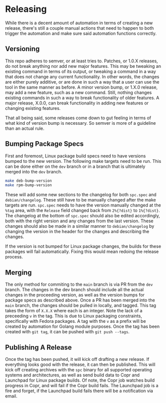 # Releasing

While there is a decent amount of automation in terms of creating a new release, there's still a couple manual actions that need to happen to both trigger the automation and make sure said automation functions correctly.

## Versioning

This repo adheres to semver, or at least tries to. Patches, or 1.0.X releases, do not break anything nor add new major features. This may be tweaking an existing command in terms of its output, or tweaking a command in a way that does not change any current functionality. In other words, the changes are either purely additive, or are done in such a way that a user can use the tool in the same manner as before. A minor version bump, or 1.X.0 release, may add a new feature, such as a new command. Still, nothing changes existing commands in such a way to break functionality of older features. A major release, X.0.0, can break functionality in adding new features or changing existing features.

That all being said, some releases come down to gut feeling in terms of what kind of version bump is necessary. So semver is more of a guideline than an actual rule.

## Bumping Package Specs

First and foremost, Linux package build specs need to have versions bumped to the new version. The following make targets need to be run. This can be done either on the `dev` branch or in a branch that is ultimately merged into the `dev` branch.

```bash
make deb-bump-version
make rpm-bump-version
```

These will add some new sections to the changelog for both `spc.spec` and `debian/changelog`. These still have to be manually changed after the make targets are run. `spc.spec` needs to have the version manually changed at the `%tag` area, with the `Release` field changed back from `2%{?dist}` to `1%{?dist}`. The changelog at the bottom of `spc.spec` should also be edited accordingly, both with the right version and any changes from the last version. These changes should also be made in a similar manner to `debian/changelog` by changing the version in the header for the changes and describing the changes.

If the version is not bumped for Linux package changes, the builds for these packages will fail automatically. Fixing this would mean redoing the release process.

## Merging

The only method for commiting to the `main` branch is via PR from the `dev` branch. The changes in the dev branch should include all the actual changes in the proceeding version, as well as the version bumps for package specs as described above. Once a PR has been merged into the `main` branch, the changes should be pulled in locally, and tagged. This tag takes the form of `X.X.X` where each is an integer. Note the lack of a preceeding `v` in the tag. This is due to Linux packaging constraints, specifically with Fedora packages. A tag with the `v` as a prefix will be created by automation for Golang module purposes. Once the tag has been created with `git tag`, it can be pushed with `git push --tags`.

## Publishing A Release

Once the tag has been pushed, it will kick off drafting a new release. If everything looks good with the release, it can then be published. This will kick off creating archives with the `spc` binary for all supported operating systems and architectures, as well as send build data to Copr and Launchpad for Linux package builds. Of note, the Copr job watches build progress in Copr, and will fail if the Copr build fails. The Launchpad job is a fire and forget, if the Launchpad build fails there will be a notification via email.
